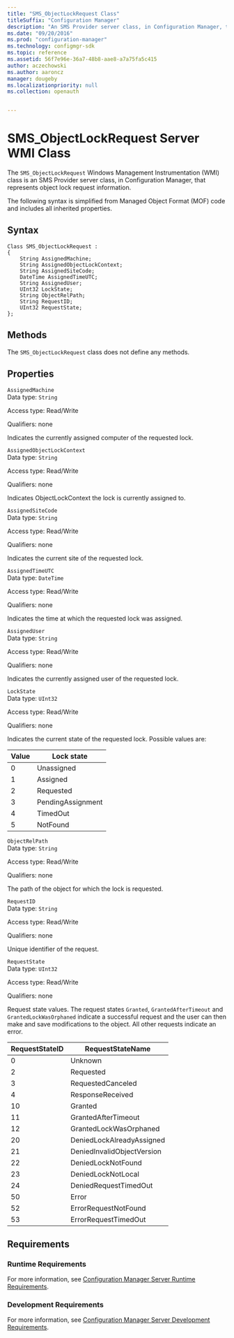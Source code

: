 ```yaml
---
title: "SMS_ObjectLockRequest Class"
titleSuffix: "Configuration Manager"
description: "An SMS Provider server class, in Configuration Manager, that represents object lock request information."  
ms.date: "09/20/2016"
ms.prod: "configuration-manager"
ms.technology: configmgr-sdk
ms.topic: reference
ms.assetid: 56f7e96e-36a7-48b8-aae8-a7a75fa5c415
author: aczechowski
ms.author: aaroncz
manager: dougeby
ms.localizationpriority: null
ms.collection: openauth


---
```

# SMS_ObjectLockRequest Server WMI Class
The `SMS_ObjectLockRequest` Windows Management Instrumentation (WMI) class is an SMS Provider server class, in Configuration Manager, that represents object lock request information.  

 The following syntax is simplified from Managed Object Format (MOF) code and includes all inherited properties.  

## Syntax  

```  
Class SMS_ObjectLockRequest :    
{  
    String AssignedMachine;  
    String AssignedObjectLockContext;  
    String AssignedSiteCode;  
    DateTime AssignedTimeUTC;  
    String AssignedUser;  
    UInt32 LockState;  
    String ObjectRelPath;  
    String RequestID;  
    UInt32 RequestState;  
};  
```  

## Methods  
 The `SMS_ObjectLockRequest` class does not define any methods.  

## Properties  
 `AssignedMachine`  
 Data type: `String`  

 Access type: Read/Write  

 Qualifiers: none  

 Indicates the currently assigned computer of the requested lock.  

 `AssignedObjectLockContext`  
 Data type: `String`  

 Access type: Read/Write  

 Qualifiers: none  

 Indicates ObjectLockContext the lock is currently assigned to.  

 `AssignedSiteCode`  
 Data type: `String`  

 Access type: Read/Write  

 Qualifiers: none  

 Indicates the current site of the requested lock.  

 `AssignedTimeUTC`  
 Data type: `DateTime`  

 Access type: Read/Write  

 Qualifiers: none  

 Indicates the time at which the requested lock was assigned.  

 `AssignedUser`  
 Data type: `String`  

 Access type: Read/Write  

 Qualifiers: none  

 Indicates the currently assigned user of the requested lock.  

 `LockState`  
 Data type: `UInt32`  

 Access type: Read/Write  

 Qualifiers: none  

 Indicates the current state of the requested lock. Possible values are:  

| Value | Lock state |
| ----- | ---------- |
|0|Unassigned|  
|1|Assigned|  
|2|Requested|  
|3|PendingAssignment|  
|4|TimedOut|  
|5|NotFound|  

 `ObjectRelPath`  
 Data type: `String`  

 Access type: Read/Write  

 Qualifiers: none  

 The path of the object for which the lock is requested.  

 `RequestID`  
 Data type: `String`  

 Access type: Read/Write  

 Qualifiers: none  

 Unique identifier of the request.  

 `RequestState`  
 Data type: `UInt32`  

 Access type: Read/Write  

 Qualifiers: none  

 Request state values. The request states `Granted`, `GrantedAfterTimeout` and `GrantedLockWasOrphaned` indicate a successful request and the user can then make and save modifications to the object. All other requests indicate an error.  

|RequestStateID|RequestStateName|  
|--------------------|----------------------|  
|0|Unknown|  
|2|Requested|  
|3|RequestedCanceled|  
|4|ResponseReceived|  
|10|Granted|  
|11|GrantedAfterTimeout|  
|12|GrantedLockWasOrphaned|  
|20|DeniedLockAlreadyAssigned|  
|21|DeniedInvalidObjectVersion|  
|22|DeniedLockNotFound|  
|23|DeniedLockNotLocal|  
|24|DeniedRequestTimedOut|  
|50|Error|  
|52|ErrorRequestNotFound|  
|53|ErrorRequestTimedOut|  

## Requirements  

### Runtime Requirements  
 For more information, see [Configuration Manager Server Runtime Requirements](../../../develop/core/reqs/server-runtime-requirements.md).  

### Development Requirements  
 For more information, see [Configuration Manager Server Development Requirements](../../../develop/core/reqs/server-development-requirements.md).  
